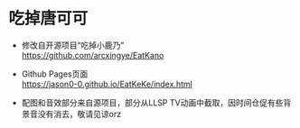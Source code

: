 # 吃掉唐可可

* 修改自开源项目“吃掉小鹿乃”   
https://github.com/arcxingye/EatKano
* Github Pages页面  
https://jason0-0.github.io/EatKeKe/index.html

* 配图和音效部分来自源项目，部分从LLSP TV动画中截取，因时间仓促有些背景音没有消去，敬请见谅orz
